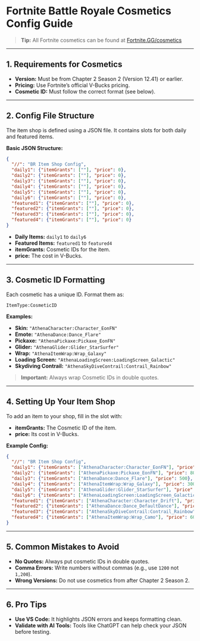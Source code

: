# Fortnite Battle Royale Cosmetics Config Guide

> **Tip:** All Fortnite cosmetics can be found at [Fortnite.GG/cosmetics](https://fortnite.gg/cosmetics)

---

## 1. Requirements for Cosmetics

- **Version:** Must be from Chapter 2 Season 2 (Version 12.41) or earlier.
- **Pricing:** Use Fortnite’s official V-Bucks pricing.
- **Cosmetic ID:** Must follow the correct format (see below).

---

## 2. Config File Structure

The item shop is defined using a JSON file. It contains slots for both daily and featured items.

**Basic JSON Structure:**

```json
{
  "//": "BR Item Shop Config",
  "daily1": {"itemGrants": [""], "price": 0},
  "daily2": {"itemGrants": [""], "price": 0},
  "daily3": {"itemGrants": [""], "price": 0},
  "daily4": {"itemGrants": [""], "price": 0},
  "daily5": {"itemGrants": [""], "price": 0},
  "daily6": {"itemGrants": [""], "price": 0},
  "featured1": {"itemGrants": [""], "price": 0},
  "featured2": {"itemGrants": [""], "price": 0},
  "featured3": {"itemGrants": [""], "price": 0},
  "featured4": {"itemGrants": [""], "price": 0}
}
```

- **Daily Items:** `daily1` to `daily6`
- **Featured Items:** `featured1` to `featured4`
- **itemGrants:** Cosmetic IDs for the item.
- **price:** The cost in V-Bucks.

---

## 3. Cosmetic ID Formatting

Each cosmetic has a unique ID. Format them as:

```
ItemType:CosmeticID
```

**Examples:**

- **Skin:** `"AthenaCharacter:Character_EonFN"`
- **Emote:** `"AthenaDance:Dance_Flare"`
- **Pickaxe:** `"AthenaPickaxe:Pickaxe_EonFN"`
- **Glider:** `"AthenaGlider:Glider_StarSurfer"`
- **Wrap:** `"AthenaItemWrap:Wrap_Galaxy"`
- **Loading Screen:** `"AthenaLoadingScreen:LoadingScreen_Galactic"`
- **Skydiving Contrail:** `"AthenaSkyDiveContrail:Contrail_Rainbow"`

> **Important:** Always wrap Cosmetic IDs in double quotes.

---

## 4. Setting Up Your Item Shop

To add an item to your shop, fill in the slot with:
- **itemGrants:** The Cosmetic ID of the item.
- **price:** Its cost in V-Bucks.

**Example Config:**

```json
{
  "//": "BR Item Shop Config",
  "daily1": {"itemGrants": ["AthenaCharacter:Character_EonFN"], "price": 1200},
  "daily2": {"itemGrants": ["AthenaPickaxe:Pickaxe_EonFN"], "price": 800},
  "daily3": {"itemGrants": ["AthenaDance:Dance_Flare"], "price": 500},
  "daily4": {"itemGrants": ["AthenaItemWrap:Wrap_Galaxy"], "price": 300},
  "daily5": {"itemGrants": ["AthenaGlider:Glider_StarSurfer"], "price": 1500},
  "daily6": {"itemGrants": ["AthenaLoadingScreen:LoadingScreen_Galactic"], "price": 200},
  "featured1": {"itemGrants": ["AthenaCharacter:Character_Drift"], "price": 2000},
  "featured2": {"itemGrants": ["AthenaDance:Dance_DefaultDance"], "price": 200},
  "featured3": {"itemGrants": ["AthenaSkyDiveContrail:Contrail_Rainbow"], "price": 400},
  "featured4": {"itemGrants": ["AthenaItemWrap:Wrap_Camo"], "price": 600}
}
```

---

## 5. Common Mistakes to Avoid

- **No Quotes:** Always put cosmetic IDs in double quotes.
- **Comma Errors:** Write numbers without commas (e.g., use `1200` not `1,200`).
- **Wrong Versions:** Do not use cosmetics from after Chapter 2 Season 2.

---

## 6. Pro Tips

- **Use VS Code:** It highlights JSON errors and keeps formatting clean.
- **Validate with AI Tools:** Tools like ChatGPT can help check your JSON before testing.

